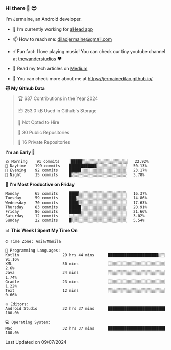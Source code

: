 ### Hi there 👋 😎
I'm Jermaine, an Android developer.

- 🔭 I’m currently working for [aHead app](https://www.ahead-app.com/)

- 📫 How to reach me: dilaojermaine@gmail.com

- ⚡ Fun fact: I love playing music! You can check our tiny youtube channel at [thewanderstudios](https://www.youtube.com/thewanderstudios) ♥️

- 📖 Read my tech articles on [Medium](https://jermainedilao.medium.com/)

- 👀 You can check more about me at https://jermainedilao.github.io/

<!--
**jermainedilao/jermainedilao** is a ✨ _special_ ✨ repository because its `README.md` (this file) appears on your GitHub profile.

Here are some ideas to get you started:

- 🔭 I’m currently working on ...
- 🌱 I’m currently learning ...
- 👯 I’m looking to collaborate on ...
- 🤔 I’m looking for help with ...
- 💬 Ask me about ...
- 📫 How to reach me: ...
- 😄 Pronouns: ...
- ⚡ Fun fact: ...
-->

<!--START_SECTION:waka-->
**🐱 My Github Data** 

> 🏆 637 Contributions in the Year 2024
 > 
> 📦 253.0 kB Used in Github's Storage 
 > 
> 🚫 Not Opted to Hire
 > 
> 📜 30 Public Repositories 
 > 
> 🔑 16 Private Repositories  
 > 
**I'm an Early 🐤** 

```text
🌞 Morning    91 commits     █████░░░░░░░░░░░░░░░░░░░░   22.92% 
🌆 Daytime    199 commits    ████████████░░░░░░░░░░░░░   50.13% 
🌃 Evening    92 commits     █████░░░░░░░░░░░░░░░░░░░░   23.17% 
🌙 Night      15 commits     █░░░░░░░░░░░░░░░░░░░░░░░░   3.78%

```
📅 **I'm Most Productive on Friday** 

```text
Monday       65 commits     ████░░░░░░░░░░░░░░░░░░░░░   16.37% 
Tuesday      59 commits     ███░░░░░░░░░░░░░░░░░░░░░░   14.86% 
Wednesday    70 commits     ████░░░░░░░░░░░░░░░░░░░░░   17.63% 
Thursday     83 commits     █████░░░░░░░░░░░░░░░░░░░░   20.91% 
Friday       86 commits     █████░░░░░░░░░░░░░░░░░░░░   21.66% 
Saturday     12 commits     ░░░░░░░░░░░░░░░░░░░░░░░░░   3.02% 
Sunday       22 commits     █░░░░░░░░░░░░░░░░░░░░░░░░   5.54%

```


📊 **This Week I Spent My Time On** 

```text
⌚︎ Time Zone: Asia/Manila

💬 Programming Languages: 
Kotlin                   29 hrs 44 mins      ██████████████████████░░░   91.16% 
XML                      50 mins             ░░░░░░░░░░░░░░░░░░░░░░░░░   2.6% 
Java                     34 mins             ░░░░░░░░░░░░░░░░░░░░░░░░░   1.74% 
Gradle                   23 mins             ░░░░░░░░░░░░░░░░░░░░░░░░░   1.22% 
Text                     12 mins             ░░░░░░░░░░░░░░░░░░░░░░░░░   0.66%

🔥 Editors: 
Android Studio           32 hrs 37 mins      █████████████████████████   100.0%

💻 Operating System: 
Mac                      32 hrs 37 mins      █████████████████████████   100.0%

```


 Last Updated on 09/07/2024
<!--END_SECTION:waka-->

